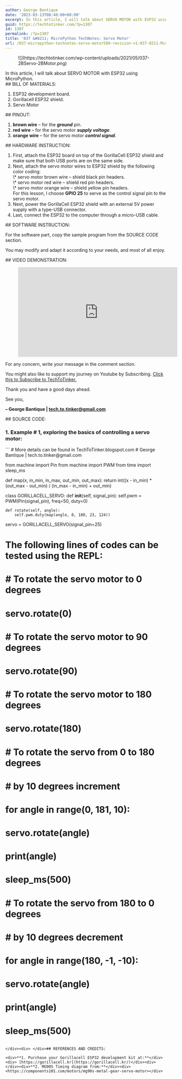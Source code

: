 ```yaml
---
author: George Bantique
date: '2023-03-13T08:40:00+08:00'
excerpt: In this article, I will talk about SERVO MOTOR with ESP32 using MicroPython.
guid: https://techtotinker.com/?p=1307
id: 1307
permalink: /?p=1307
title: '037 &#8211; MicroPython TechNotes: Servo Motor'
url: /037-micropython-technotes-servo-motor589-revision-v1-037-8211-MicroPython-TechNotes-Servo-Motor
---
```



<figure class="wp-block-image size-full">![](https://techtotinker.com/wp-content/uploads/2021/05/037-2BServo-2BMotor.png)</figure>In this article, I will talk about SERVO MOTOR with ESP32 using MicroPython.

<div> </div>## BILL OF MATERIALS:

1. ESP32 development board.
2. Gorillacell ESP32 shield.
3. Servo Motor

<div> </div>## PINOUT:

1. **brown wire** – for the ***ground*** pin.
2. **red wire** – for the servo motor ***supply voltage***.
3. **orange wire** – for the servo motor ***control signal***.

<div> </div>## HARDWARE INSTRUCTION:

1. First, attach the ESP32 board on top of the GorillaCell ESP32 shield and make sure that both USB ports are on the same side.
2. Next, attach the servo motor wires to ESP32 shield by the following color coding:  
    \\* servo motor brown wire – shield black pin headers.  
    \\* servo motor red wire – shield red pin headers.  
    \\* servo motor orange wire – shield yellow pin headers.  
    For this lesson, I choose **GPIO 25** to serve as the control signal pin to the servo motor.
3. Next, power the GorillaCell ESP32 shield with an external 5V power supply with a type-USB connector.
4. Last, connect the ESP32 to the computer through a micro-USB cable.

<div> </div>## SOFTWARE INSTRUCTION:

For the software part, copy the sample program from the SOURCE CODE section.

You may modify and adapt it according to your needs, and most of all enjoy.

<div> </div>## VIDEO DEMONSTRATION:

<figure class="wp-block-embed is-type-rich is-provider-embed-handler wp-block-embed-embed-handler wp-embed-aspect-16-9 wp-has-aspect-ratio"><div class="wp-block-embed__wrapper"><iframe allow="accelerometer; autoplay; clipboard-write; encrypted-media; gyroscope; picture-in-picture; web-share" allowfullscreen="" frameborder="0" height="281" loading="lazy" src="https://www.youtube.com/embed/l9ss-X5JEKY?feature=oembed" title="037 - MicroPyrhon TechNotes: Servo Motor" width="500"></iframe></div></figure><div> </div>For any concern, write your message in the comment section.

You might also like to support my journey on Youtube by Subscribing. [Click this to Subscribe to TechToTinker.](https://www.youtube.com/c/TechToTinker?sub_confirmation=1)

Thank you and have a good days ahead.

See you,

**– George Bantique | tech.to.tinker@gmail.com**

<div> </div>## SOURCE CODE:

### 1. Example # 1, exploring the basics of controlling a servo motor:

<div>```
# More details can be found in TechToTinker.blogspot.com 
# George Bantique | tech.to.tinker@gmail.com

from machine import Pin
from machine import PWM
from time import sleep_ms

def map(x, in_min, in_max, out_min, out_max):
    return int((x - in_min) * (out_max - out_min) / (in_max - in_min) + out_min)
    
class GORILLACELL_SERVO:
    def __init__(self, signal_pin):
        self.pwm = PWM(Pin(signal_pin), freq=50, duty=0)

    def rotate(self, angle):
        self.pwm.duty(map(angle, 0, 180, 23, 124))
        

servo = GORILLACELL_SERVO(signal_pin=25)

# The following lines of codes can be tested using the REPL:
# # To rotate the servo motor to 0 degrees
# servo.rotate(0)
# 
# # To rotate the servo motor to 90 degrees
# servo.rotate(90)
# 
# # To rotate the servo motor to 180 degrees
# servo.rotate(180)
# 
# # To rotate the servo from 0 to 180 degrees
# # by 10 degrees increment
# for angle in range(0, 181, 10):
#     servo.rotate(angle)
#     print(angle)
#     sleep_ms(500)
# # To rotate the servo from 180 to 0 degrees
# # by 10 degrees decrement
# for angle in range(180, -1, -10):
#     servo.rotate(angle)
#     print(angle)
#     sleep_ms(500)

```

</div><div> </div>## REFERENCES AND CREDITS:

<div>**1. Purchase your Gorillacell ESP32 development kit at:**</div><div> [https://gorillacell.kr](https://gorillacell.kr/)</div><div> </div><div>**2. MG90S Timing diagram from:**</div><div> <https://components101.com/motors/mg90s-metal-gear-servo-motor></div>